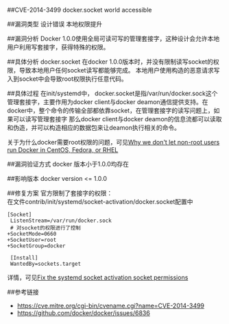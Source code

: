 ##CVE-2014-3499 docker.socket world accessible


##漏洞类型
设计错误  本地权限提升

##漏洞分析
Docker 1.0.0使用全局可读可写的管理套接字，这种设计会允许本地用户利用写套接字，获得特殊的权限。


##具体分析
docker.socket 在docker 1.0.0版本时，并没有限制读写socket的权限，导致本地用户任何socket读写都能够完成。
本地用户使用构造的恶意请求写入到socket中会导致root权限执行任意代码。


##具体过程
在init/systemd中，  docker.socket是指/var/run/docker.sock这个管理套接字，主要作用为docker client与docker deamon通信提供支持。在docker中，整个命令的传输全部都依靠socket，在管理套接字的读写问题上，如果可以读写管理套接字
那么docker client与docker deamon的信息流都可以读取和伪造，并可以构造相应的数据包来让deamon执行相关的命令。


关于为什么docker需要root权限的问题，可见[Why we don't let non-root users run Docker in CentOS, Fedora, or RHEL](http://www.projectatomic.io/blog/2015/08/why-we-dont-let-non-root-users-run-docker-in-centos-fedora-or-rhel/)

##漏洞验证方式
docker 版本小于1.0.0均存在 

##影响版本
docker version <= 1.0.0 

##修复方案
官方限制了套接字的权限：  
在文件contrib/init/systemd/socket-activation/docker.socket配置中

	[Socket]
	 ListenStream=/var/run/docker.sock
	 # 对socket的权限进行了控制
	+SocketMode=0660 
	+SocketUser=root
	+SocketGroup=docker
	 		 
	 [Install]
	 WantedBy=sockets.target		

详情，可见[Fix the systemd socket activation socket permissions](https://github.com/docker/docker/pull/6873/files)

##参考链接
- https://cve.mitre.org/cgi-bin/cvename.cgi?name=CVE-2014-3499
- https://github.com/docker/docker/issues/6836